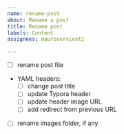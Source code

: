 ```yaml
---
name: rename-post
about: Rename a post
title: Rename post
labels: Content
assignees: mauroservienti

---
```


- [ ] rename post file
- YAML headers:
   - [ ] change post title
   - [ ] update Typora header
   - [ ] update header image URL
   - [ ] add redirect from previous URL
- [ ] rename images folder, if any
